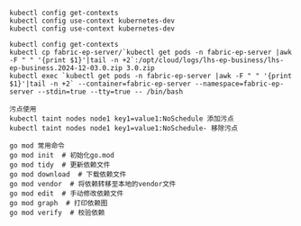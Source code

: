 



```
kubectl config get-contexts
kubectl config use-context kubernetes-dev
kubectl config use-context kubernetes-dev
```

    kubectl config get-contexts
    kubectl cp fabric-ep-server/`kubectl get pods -n fabric-ep-server |awk -F " " '{print $1}'|tail -n +2`:/opt/cloud/logs/lhs-ep-business/lhs-ep-business.2024-12-03.0.zip 3.0.zip
    kubectl exec `kubectl get pods -n fabric-ep-server |awk -F " " '{print $1}'|tail -n +2` --container=fabric-ep-server --namespace=fabric-ep-server --stdin=true --tty=true -- /bin/bash


~~~
污点使用
kubectl taint nodes node1 key1=value1:NoSchedule 添加污点
kubectl taint nodes node1 key1=value1:NoSchedule- 移除污点

go mod 常用命令
go mod init  # 初始化go.mod
go mod tidy  # 更新依赖文件
go mod download  # 下载依赖文件
go mod vendor  # 将依赖转移至本地的vendor文件
go mod edit  # 手动修改依赖文件
go mod graph  # 打印依赖图
go mod verify  # 校验依赖